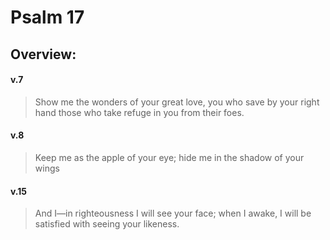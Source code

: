 # Psalm 17

## Overview:


#### v.7
>Show me the wonders of your great love, you who save by your right hand those who take refuge in you from their foes.

#### v.8
>Keep me as the apple of your eye; hide me in the shadow of your wings

#### v.15
>And I—in righteousness I will see your face; when I awake, I will be satisfied with seeing your likeness.

